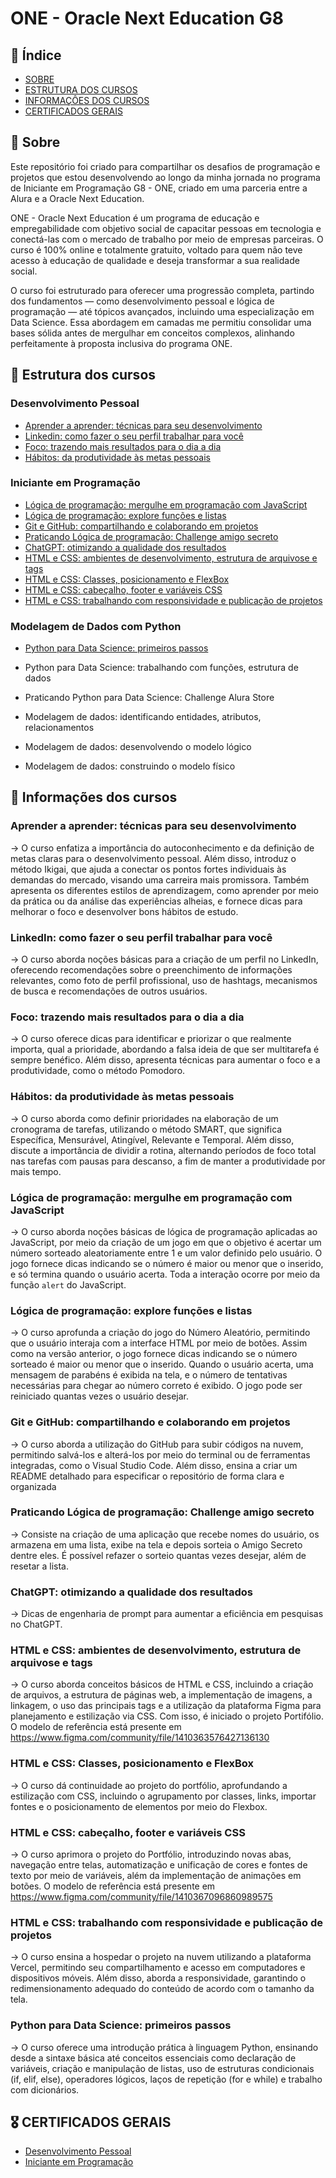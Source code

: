 # ONE - Oracle Next Education G8

## 📖 Índice
- [SOBRE](#-sobre)
- [ESTRUTURA DOS CURSOS](#-estrutura-dos-cursos)
- [INFORMAÇÔES DOS CURSOS](#-informações-dos-cursos)
- [CERTIFICADOS GERAIS](#-certificados-gerais)

## 🔎 Sobre 
Este repositório foi criado para compartilhar os desafios de programação e projetos que estou desenvolvendo ao longo da minha jornada no programa de Iniciante em Programação G8 - ONE, criado em uma parceria entre a Alura e a Oracle Next Education.

ONE - Oracle Next Education é um programa de educação e empregabilidade com objetivo social de capacitar pessoas em tecnologia e conectá-las com o mercado de trabalho por meio de empresas parceiras. O curso é 100% online e totalmente gratuito, voltado para quem não teve acesso à educação de qualidade e deseja transformar a sua realidade social.

O curso foi estruturado para oferecer uma progressão completa, partindo dos fundamentos — como desenvolvimento pessoal e lógica de programação — até tópicos avançados, incluindo uma especialização em Data Science. Essa abordagem em camadas me permitiu consolidar uma bases sólida antes de mergulhar em conceitos complexos, alinhando perfeitamente à proposta inclusiva do programa ONE.

## 🌿 Estrutura dos cursos

### Desenvolvimento Pessoal
 - [Aprender a aprender: técnicas para seu desenvolvimento](https://cursos.alura.com.br/user/matheus-valim1007/course/aprender-a-aprender-tecnicas-para-seu-autodesenvolvimento/certificate)
 - [Linkedin: como fazer o seu perfil trabalhar para você](https://cursos.alura.com.br/user/matheus-valim1007/course/linkedin-perfil-trabalhar-voce/certificate)
 - [Foco: trazendo mais resultados para o dia a dia](https://cursos.alura.com.br/user/matheus-valim1007/course/foco-o-poder-do-habito-seu-dia-a-dia/certificate)
 - [Hábitos: da produtividade às metas pessoais](https://cursos.alura.com.br/user/matheus-valim1007/course/habitos-produtividade-metas-pessoais/certificate)

 ### Iniciante em Programação
 - [Lógica de programação: mergulhe em programação com JavaScript](https://cursos.alura.com.br/user/matheus-valim1007/course/logica-programacao-mergulhe-programacao-javascript/certificate)
 - [Lógica de programação: explore funções e listas](https://cursos.alura.com.br/user/matheus-valim1007/course/logica-programacao-funcoes-listas/certificate)
 - [Git e GitHub: compartilhando e colaborando em projetos](https://cursos.alura.com.br/user/matheus-valim1007/course/git-github-compartilhando-colaborando-projetos/certificate)
 - [Praticando Lógica de programação: Challenge amigo secreto](https://cursos.alura.com.br/user/matheus-valim1007/course/logica-programacao-challenge-amigo-secreto/certificate)
 - [ChatGPT: otimizando a qualidade dos resultados](https://cursos.alura.com.br/user/matheus-valim1007/course/chatgpt-otimizando-qualidade-resultados/certificate)
 - [HTML e CSS: ambientes de desenvolvimento, estrutura de arquivose e tags](https://cursos.alura.com.br/user/matheus-valim1007/course/html-css-ambiente-arquivos-tags/certificate)
 - [HTML e CSS: Classes, posicionamento e FlexBox](https://cursos.alura.com.br/user/matheus-valim1007/course/html-css-classes-posicionamento-flexbox/certificate)
 - [HTML e CSS: cabeçalho, footer e variáveis CSS](https://cursos.alura.com.br/user/matheus-valim1007/course/html-css-cabecalho-footer-variaveis-css/certificate)
 - [HTML e CSS: trabalhando com responsividade e publicação de projetos](https://cursos.alura.com.br/user/matheus-valim1007/course/html-css-responsividade-publicacao-projetos/certificate)

### Modelagem de Dados com Python
- [Python para Data Science: primeiros passos](https://cursos.alura.com.br/user/matheus-valim1007/course/python-data-science-primeiros-passos/certificate)

- Python para Data Science: trabalhando com funções, estrutura de dados

- Praticando Python para Data Science: Challenge Alura Store

- Modelagem de dados: identificando entidades, atributos, relacionamentos

- Modelagem de dados: desenvolvendo o modelo lógico

- Modelagem de dados: construindo o modelo físico


## 💭 Informações dos cursos

### Aprender a aprender: técnicas para seu desenvolvimento
-> O curso enfatiza a importância do autoconhecimento e da definição de metas claras para o desenvolvimento pessoal. Além disso, introduz o método Ikigai, que ajuda a conectar os pontos fortes individuais às demandas do mercado, visando uma carreira mais promissora. Também apresenta os diferentes estilos de aprendizagem, como aprender por meio da prática ou da análise das experiências alheias, e fornece dicas para melhorar o foco e desenvolver bons hábitos de estudo.

### LinkedIn: como fazer o seu perfil trabalhar para você
-> O curso aborda noções básicas para a criação de um perfil no LinkedIn, oferecendo recomendações sobre o preenchimento de informações relevantes, como foto de perfil profissional, uso de hashtags, mecanismos de busca e recomendações de outros usuários.

### Foco: trazendo mais resultados para o dia a dia
-> O curso oferece dicas para identificar e priorizar o que realmente importa, qual a prioridade, abordando a falsa ideia de que ser multitarefa é sempre benéfico. Além disso, apresenta técnicas para aumentar o foco e a produtividade, como o método Pomodoro.

### Hábitos: da produtividade às metas pessoais
-> O curso aborda como definir prioridades na elaboração de um cronograma de tarefas, utilizando o método SMART, que significa Específica, Mensurável, Atingível, Relevante e Temporal. Além disso, discute a importância de dividir a rotina, alternando períodos de foco total nas tarefas com pausas para descanso, a fim de manter a produtividade por mais tempo.

### Lógica de programação: mergulhe em programação com JavaScript
-> O curso aborda noções básicas de lógica de programação aplicadas ao JavaScript, por meio da criação de um jogo em que o objetivo é acertar um número sorteado aleatoriamente entre 1 e um valor definido pelo usuário. O jogo fornece dicas indicando se o número é maior ou menor que o inserido, e só termina quando o usuário acerta. Toda a interação ocorre por meio da função `alert` do JavaScript.

### Lógica de programação: explore funções e listas
-> O curso aprofunda a criação do jogo do Número Aleatório, permitindo que o usuário interaja com a interface HTML por meio de botões. Assim como na versão anterior, o jogo fornece dicas indicando se o número sorteado é maior ou menor que o inserido. Quando o usuário acerta, uma mensagem de parabéns é exibida na tela, e o número de tentativas necessárias para chegar ao número correto é exibido. O jogo pode ser reiniciado quantas vezes o usuário desejar.

### Git e GitHub: compartilhando e colaborando em projetos
-> O curso aborda a utilização do GitHub para subir códigos na nuvem, permitindo salvá-los e alterá-los por meio do terminal ou de ferramentas integradas, como o Visual Studio Code. Além disso, ensina a criar um README detalhado para especificar o repositório de forma clara e organizada

### Praticando Lógica de programação: Challenge amigo secreto
-> Consiste na criação de uma aplicação que recebe nomes do usuário, os armazena em uma lista, exibe na tela e depois sorteia o Amigo Secreto dentre eles. É possível refazer o sorteio quantas vezes desejar, além de resetar a lista.

### ChatGPT: otimizando a qualidade dos resultados
-> Dicas de engenharia de prompt para aumentar a eficiência em pesquisas no ChatGPT.

### HTML e CSS: ambientes de desenvolvimento, estrutura de arquivose e tags
-> O curso aborda conceitos básicos de HTML e CSS, incluindo a criação de arquivos, a estrutura de páginas web, a implementação de imagens, a linkagem, o uso das principais tags e a utilização da plataforma Figma para planejamento e estilização via CSS. Com isso, é iniciado o projeto Portifólio. O modelo de referência está presente em https://www.figma.com/community/file/1410363576427136130

### HTML e CSS: Classes, posicionamento e FlexBox
-> O curso dá continuidade ao projeto do portfólio, aprofundando a estilização com CSS, incluindo o agrupamento por classes, links, importar fontes e o posicionamento de elementos por meio do Flexbox.

### HTML e CSS: cabeçalho, footer e variáveis CSS
-> O curso aprimora o projeto do Portfólio, introduzindo novas abas, navegação entre telas, automatização e unificação de cores e fontes de texto por meio de variáveis, além da implementação de animações em botões. O modelo de referência está presente em https://www.figma.com/community/file/1410367096860989575

### HTML e CSS: trabalhando com responsividade e publicação de projetos
-> O curso ensina a hospedar o projeto na nuvem utilizando a plataforma Vercel, permitindo seu compartilhamento e acesso em computadores e dispositivos móveis. Além disso, aborda a responsividade, garantindo o redimensionamento adequado do conteúdo de acordo com o tamanho da tela.

### Python para Data Science: primeiros passos
-> O curso oferece uma introdução prática à linguagem Python, ensinando desde a sintaxe básica até conceitos essenciais como declaração de variáveis, criação e manipulação de listas, uso de estruturas condicionais (if, elif, else), operadores lógicos, laços de repetição (for e while) e trabalho com dicionários.

## 🎖 CERTIFICADOS GERAIS

- [Desenvolvimento Pessoal](https://cursos.alura.com.br/user/matheus-valim1007/degree-desenvolvimento-pessoal-grupo8-one-855197/certificate)
- [Iniciante em Programação](https://cursos.alura.com.br/user/matheus-valim1007/degree-logica-de-programacao-grupo8-one-855206/certificate)